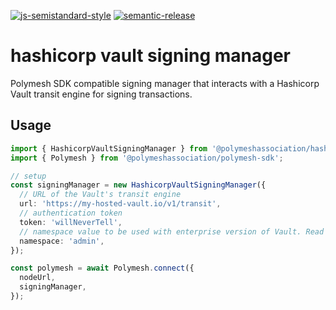 [![js-semistandard-style](https://img.shields.io/badge/code%20style-semistandard-brightgreen.svg?style=flat-square)](https://github.com/standard/semistandard)
[![semantic-release](https://img.shields.io/badge/%20%20%F0%9F%93%A6%F0%9F%9A%80-semantic--release-e10079.svg)](https://github.com/semantic-release/semantic-release)

# hashicorp vault signing manager

Polymesh SDK compatible signing manager that interacts with a Hashicorp Vault transit engine for signing transactions.

## Usage

```typescript
import { HashicorpVaultSigningManager } from '@polymeshassociation/hashicorp-vault-signing-manager';
import { Polymesh } from '@polymeshassociation/polymesh-sdk';

// setup
const signingManager = new HashicorpVaultSigningManager({
  // URL of the Vault's transit engine
  url: 'https://my-hosted-vault.io/v1/transit',
  // authentication token
  token: 'willNeverTell',
  // namespace value to be used with enterprise version of Vault. Read more - https://developer.hashicorp.com/vault/api-docs#namespaces
  namespace: 'admin',
});

const polymesh = await Polymesh.connect({
  nodeUrl,
  signingManager,
});
```
